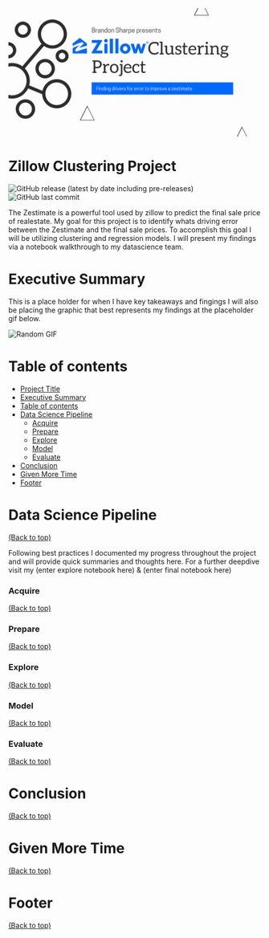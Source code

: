 <!-- Add banner here -->
![Banner](https://github.com/brandon-sharpe/Zillow-Clustering-Project/blob/main/Zillow.gif)

# Zillow Clustering Project

<!-- Add buttons here -->

![GitHub release (latest by date including pre-releases)](https://img.shields.io/badge/release-draft-yellow)
![GitHub last commit](https://img.shields.io/badge/last%20commit-Sep%202021-green)

<!-- Describe your project in brief -->
The Zestimate is a powerful tool used by zillow to predict the final sale price of realestate. My goal for this project is to identify whats driving error between the Zestimate and the final sale prices. To accomplish this goal I will be utilizing clustering and regression models. I will present my findings via a notebook walkthrough to my datascience team.   



# Executive Summary
<!-- Add a demo for your project -->

This is a place holder for when I have key takeaways and fingings
I will also be placing the graphic that best represents my findings at the placeholder gif below. 

![Random GIF](https://media.giphy.com/media/ZVik7pBtu9dNS/giphy.gif)

# Table of contents
<!-- Add a table of contents for your project -->

- [Project Title](#project-title)
- [Executive Summary](#executive-summary)
- [Table of contents](#table-of-contents)
- [Data Science Pipeline](#data-science-pipline)
    - [Acquire](#acquire)
    - [Prepare](#prepare)
    - [Explore](#explore)
    - [Model](#model)
    - [Evaluate](#evaluate)
- [Conclusion](#conclusion)
- [Given More Time](#given-more-time)
- [Footer](#footer)

# Data Science Pipeline
[(Back to top)](#table-of-contents)
<!-- Describe your Data Science Pipeline process -->
Following best practices I documented my progress throughout the project and will provide quick summaries and thoughts here. For a further deepdive visit my (enter explore notebook here) & (enter final notebook here)

### Acquire
[(Back to top)](#table-of-contents)
<!-- Describe your acquire process -->

### Prepare
[(Back to top)](#table-of-contents)
<!-- Describe your prepare process -->

### Explore
[(Back to top)](#table-of-contents)
<!-- Describe your explore process -->

### Model
[(Back to top)](#table-of-contents)
<!-- Describe your modeling process -->

### Evaluate
[(Back to top)](#table-of-contents)
<!-- Describe your evaluation process -->


# Conclusion
[(Back to top)](#table-of-contents)
<!-- Wrap up with conclusions and takeaways -->


# Given More Time
[(Back to top)](#table-of-contents)
<!-- LET THEM KNOW WHAT YOU WISH YOU COULD HAVE DONE-->



# Footer
[(Back to top)](#table-of-contents)
<!-- LET THEM KNOW WHO YOU ARE (linkedin links) close with a joke. -->

